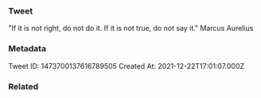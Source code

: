 ### Tweet
"If it is not right, do not do it. If it is not true, do not say it." Marcus Aurelius

### Metadata
Tweet ID: 1473700137616789505
Created At: 2021-12-22T17:01:07.000Z

### Related


